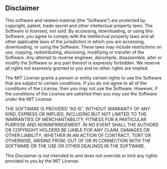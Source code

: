 ## Disclaimer

This software and related material (the “Software”) are protected by copyright, patent, trade secret and other intellectual property laws. The Software is licensed, not sold. By accessing, downloading, or using this Software, you agree to comply with the intellectual property laws and all other applicable laws of the jurisdiction in which you are accessing, downloading, or using the Software. These laws may include restrictions on use, copying, redistributing, disclosing, modifying or transfer of the Software. Any attempt to reverse engineer, decompile, disassemble, alter or modify the Software or any part thereof is expressly forbidden. We reserve all rights not expressly granted to you and no other rights are implied.

The MIT License grants a person or entity certain rights to use the Software that are subject to certain conditions. If you do not agree to all of the conditions of the License, then you may not use the Software. However, if the conditions of the License are satisfied then you may use the Software under the MIT License.

THE SOFTWARE IS PROVIDED “AS IS”, WITHOUT WARRANTY OF ANY KIND, EXPRESS OR IMPLIED, INCLUDING BUT NOT LIMITED TO THE WARRANTIES OF MERCHANTABILITY, FITNESS FOR A PARTICULAR PURPOSE AND NONINFRINGEMENT. IN NO EVENT SHALL THE AUTHORS OR COPYRIGHT HOLDERS BE LIABLE FOR ANY CLAIM, DAMAGES OR OTHER LIABILITY, WHETHER IN AN ACTION OF CONTRACT, TORT OR OTHERWISE, ARISING FROM, OUT OF OR IN CONNECTION WITH THE SOFTWARE OR THE USE OR OTHER DEALINGS IN THE SOFTWARE.

This Disclaimer is not intended to and does not override or limit any rights provided to you by the MIT License.
